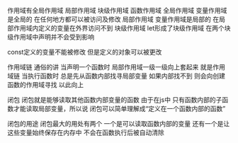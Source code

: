 作用域有全局作用域 局部作用域 块级作用域  函数作用域
	全局作用域  变量作用域是全局的  在任何地方都可以被访问及修改 
	局部作用域  变量作用域是局部的  在局部作用域内定义的变量在外界访问不到
	块级作用域  let形成了块级作用域 在两个块级作用域中声明并不会受到影响
	
const定义的变量不能被修改  但是定义的对象可以被更改

作用域链
	通俗的讲  当声明一个函数时  局部作用域一级一级向上套起来  就是作用域链
	当执行函数时  总是先从函数内部找寻局部变量
	如果内部找不到 则会向创建函数的作用域寻找  以此向上
	
闭包
	闭包就是能够读取其他函数内部变量的函数 由于在js中 只有函数内部的子函数才能读取局部变量，所以说  闭包可以简单理解成“定义在一个函数内部的函数”

闭包的用途 	闭包最大的用处有两个  一个是可以读取函数内部的变量 还有一个是让这些变量始终保存在内存中 不会在函数执行后被自动清除